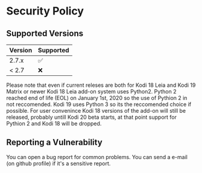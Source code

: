 # Security Policy

## Supported Versions

| Version | Supported          |
| ------- | ------------------ |
| 2.7.x   | :white_check_mark: |
| < 2.7   | :x:                |

Please note that even if current releses are both for Kodi 18 Leia and Kodi 19 Matrix or newer Kodi 18 Leia add-on system uses Python2. 
Python 2 reached end of life (EOL) on January 1st, 2020 so the use of Pythion 2 in not reccomended.
Kodi 19 uses Python 3 so its the reccomended choice if possible.
For user convenince Kodi 18 versions of the add-on will still be released, probably untill Kodi 20 beta starts, at that point support for Pythion 2 and Kodi 18 will be dropped.

## Reporting a Vulnerability

You can open a bug report for common problems. You can send a e-mail (on github profile) if it's a sensitive report.
